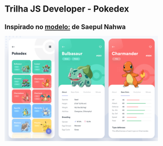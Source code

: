 # Trilha JS Developer - Pokedex

## Inspirado no [modelo:](https://dribbble.com/shots/6540871-Pokedex-App/attachments/6540871-Pokedex-App?mode=media) de Saepul Nahwa

![image](model.png)
